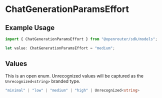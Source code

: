 # ChatGenerationParamsEffort

## Example Usage

```typescript
import { ChatGenerationParamsEffort } from "@openrouter/sdk/models";

let value: ChatGenerationParamsEffort = "medium";
```

## Values

This is an open enum. Unrecognized values will be captured as the `Unrecognized<string>` branded type.

```typescript
"minimal" | "low" | "medium" | "high" | Unrecognized<string>
```